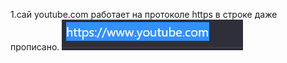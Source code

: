 1.сай youtube.com работает на протоколе https в строке даже прописано.
![https](/images/1_protocol.jpg)

